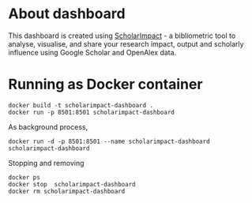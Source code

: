 # About dashboard

This dashboard is created using [ScholarImpact](https://github.com/abhishektiwari/scholarimpact) - a bibliometric tool to analyse, visualise, and share your research impact, output and scholarly influence using Google Scholar and OpenAlex data.

# Running as Docker container

```
docker build -t scholarimpact-dashboard .
docker run -p 8501:8501 scholarimpact-dashboard 
```

As background process,

```
docker run -d -p 8501:8501 --name scholarimpact-dashboard scholarimpact-dashboard
```

Stopping and removing

```
docker ps
docker stop  scholarimpact-dashboard
docker rm scholarimpact-dashboard
```